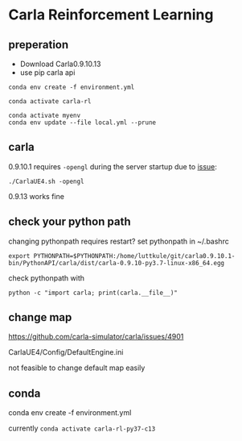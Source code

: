 # Carla Reinforcement Learning

## preperation

- Download Carla0.9.10.13
- use pip carla api


`conda env create -f environment.yml`

`conda activate carla-rl`

```shell
conda activate myenv
conda env update --file local.yml --prune
```

## carla

0.9.10.1 requires `-opengl` during the server startup due to [issue](https://github.com/carla-simulator/carla/issues/4328):

```shell
./CarlaUE4.sh -opengl
```

0.9.13 works fine

## check your python path

changing pythonpath requires restart?
set pythonpath in ~/.bashrc

```shell
export PYTHONPATH=$PYTHONPATH:/home/luttkule/git/carla0.9.10.1-bin/PythonAPI/carla/dist/carla-0.9.10-py3.7-linux-x86_64.egg
```

check pythonpath with

```shell
python -c "import carla; print(carla.__file__)"
```

## change map

https://github.com/carla-simulator/carla/issues/4901

CarlaUE4/Config/DefaultEngine.ini

not feasible to change default map easily

## conda

conda env create -f environment.yml

currently `conda activate carla-rl-py37-c13`


